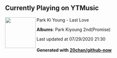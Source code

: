 ## Currently Playing on YTMusic

[<img align="left" width="100" src="https://lh3.googleusercontent.com/35paU1KacMLi71tssZTFOyuAzIglYTRuU7E8IiuXF9LJmVNt_fZu5Ngmr4hyVNtP9wHZ8qjg_8MYzPOD">](https://music.youtube.com/channel/UCpBTwa4c2Z-YXugFFQF6NcA)

Park Ki Young - Last Love

**Albums**: Park Kiyoung 2nd(Promise)

Last updated at 07/29/2020 21:30

#### Generated with [20chan/github-now](https://github.com/20chan/github-now)


<!--
**20chan/20chan** is a ✨ _special_ ✨ repository because its `README.md` (this file) appears on your GitHub profile.

Here are some ideas to get you started:

- 🔭 I’m currently working on ...
- 🌱 I’m currently learning ...
- 👯 I’m looking to collaborate on ...
- 🤔 I’m looking for help with ...
- 💬 Ask me about ...
- 📫 How to reach me: ...
- 😄 Pronouns: ...
- ⚡ Fun fact: ...
-->
